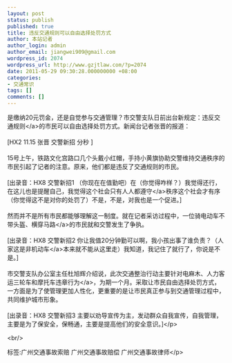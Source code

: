 ```yaml
---
layout: post
status: publish
published: true
title: 违反交通规则可以自由选择处罚方式
author: 本站记者
author_login: admin
author_email: jiangwei909@gmail.com
wordpress_id: 2074
wordpress_url: http://www.gzjtlaw.com/?p=2074
date: 2011-05-29 09:30:28.000000000 +08:00
categories:
- 交通常识
tags: []
comments: []
---
```

<p>是缴纳20元罚金，还是自觉参与交通管理？市交警支队日前出台新规定：违反<a>交通规则<&#47;a>的市民可以自由选择处罚方式。新闻台记者张晋的报道：<br><br> [HX2 11.15 张晋 交警新招 分秒 ]<br><br> 15号上午，铁路文化宫路口几个头戴小红帽，手持小黄旗协助交警维持交通秩序的市民引起了记者的注意。原来，他们都是违反了交通规则的市民。<br><br> [出录音：HX8 交警新招1 （你现在在值勤吧）在（你觉得咋样？）我觉得还行，在这儿也是提醒自己，我觉得这个社会只有人人都<a>遵守<&#47;a>秩序这个社会才有序（你觉得这不是对你的处罚了）不是，不是，对我也是一个促进。]<br><br> 然而并不是所有市民都能够理解这一制度。就在记者采访过程中，一位骑电动车不带头盔、<a>横穿马路<&#47;a>的市民就和交警发生了争执。<br><br> [出录音：HX8 交警新招2 你让我值20分钟勤可以啊，我小孩出事了谁负责？（人家这是非<a>机动车<&#47;a>本来就不能从这里走）我知道，我记住了就行了，你说是不是。]<br><br> 市交警支队办公室主任杜旭辉介绍说，此次交通整治行动主要针对电麻木、人力客运三轮车和摩托车<a>违章行为<&#47;a>，为期一个月。采取让市民自由选择处罚方式，一方面是为了使管理更加人性化，更重要的是让市民真正参与到交通管理过程中，共同维护城市形象。<br><br> [出录音：HX8 交警新招3 主要以劝导宣传为主，发动群众自我宣传，自我管理，主要是为了保安全，保畅通，主要是提高他们的安全意识。]<&#47;p><br&#47;><p>标签:广州交通事故索赔 广州交通事故赔偿 广州交通事故律师<&#47;p>
